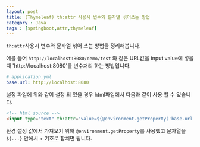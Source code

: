 ```yaml
---
layout: post
title: (Thymeleaf) th:attr 사용시 변수와 문자열 섞어쓰는 방법 
category : Java
tags : [springboot,attr,thymeleaf]
---
```

`th:attr`사용시 변수와 문자열 섞어 쓰는 방법을 정리해봅니다.

예를 들어 `http://localhost:8080/demo/test` 와 같은 URL값을 input value에 넣을 때 'http://localhost:8080'를 변수처리 하는 방법입니다.

```yaml
# application.yml
base.url: http://localhost:8080
```

설정 파일에 위와 같이 설정 되 있을 경우 html파일에서 다음과 같이 사용 할 수 있습니다.

```html
<!-- html source -->
<input type="text" th:attr="value=${@environment.getProperty('base.url') + '/demo/test'}"/>
```

환경 설정 값에서 가져오기 위해 `@environment.getProperty`를 사용했고 문자열을 `${...}` 안에서 + 기호로 합치면 됩니다.    
